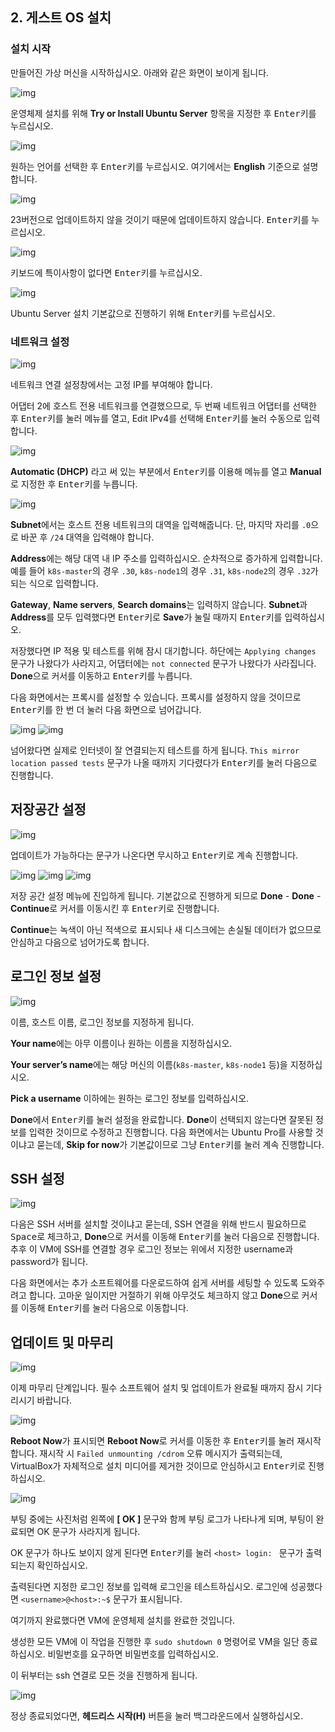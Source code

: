 ## 2. 게스트 OS 설치

### 설치 시작

만들어진 가상 머신을 시작하십시오. 아래와 같은 화면이 보이게 됩니다.

![img](/images/12.png)

운영체제 설치를 위해 **Try or Install Ubuntu Server** 항목을 지정한 후 <kbd>Enter</kbd>키를 누르십시오.

![img](/images/13.png)

원하는 언어를 선택한 후 <kbd>Enter</kbd>키를 누르십시오. 여기에서는 **English** 기준으로 설명합니다.

![img](/images/14.png)

23버전으로 업데이트하지 않을 것이기 때문에 업데이트하지 않습니다. <kbd>Enter</kbd>키를 누르십시오.

![img](/images/15.png)

키보드에 특이사항이 없다면 <kbd>Enter</kbd>키를 누르십시오.

![img](/images/16.png)

Ubuntu Server 설치 기본값으로 진행하기 위해 <kbd>Enter</kbd>키를 누르십시오.

### 네트워크 설정

![img](/images/17.png)

네트워크 연결 설정창에서는 고정 IP를 부여해야 합니다.

어댑터 2에 호스트 전용 네트워크를 연결했으므로, 두 번째 네트워크 어댑터를 선택한 후 <kbd>Enter</kbd>키를 눌러 메뉴를 열고, Edit IPv4를 선택해 <kbd>Enter</kbd>키를 눌러 수동으로 입력합니다.

![img](/images/18.png)

**Automatic (DHCP)** 라고 써 있는 부분에서 <kbd>Enter</kbd>키를 이용해 메뉴를 열고 **Manual**로 지정한 후 <kbd>Enter</kbd>키를 누릅니다.

![img](/images/19.png)

**Subnet**에서는 호스트 전용 네트워크의 대역을 입력해줍니다. 단, 마지막 자리를 `.0`으로 바꾼 후 `/24` 대역을 입력해야 합니다.

**Address**에는 해당 대역 내 IP 주소를 입력하십시오. 순차적으로 증가하게 입력합니다.
예를 들어 `k8s-master`의 경우 `.30`, `k8s-node1`의 경우 `.31`, `k8s-node2`의 경우 `.32`가 되는 식으로 입력합니다.

**Gateway**, **Name servers**, **Search domains**는 입력하지 않습니다.
**Subnet**과 **Address**를 모두 입력했다면 <kbd>Enter</kbd>키로 **Save**가 눌릴 때까지 <kbd>Enter</kbd>키를 입력하십시오.

저장했다면 IP 적용 및 테스트를 위해 잠시 대기합니다.
하단에는 `Applying changes` 문구가 나왔다가 사라지고, 어댑터에는 `not connected` 문구가 나왔다가 사라집니다. **Done**으로 커서를 이동하고 <kbd>Enter</kbd>키를 누릅니다.

다음 화면에서는 프록시를 설정할 수 있습니다. 프록시를 설정하지 않을 것이므로 <kbd>Enter</kbd>키를 한 번 더 눌러 다음 화면으로 넘어갑니다.

![img](/images/20.png)
![img](/images/21.png)

넘어왔다면 실제로 인터넷이 잘 연결되는지 테스트를 하게 됩니다.
`This mirror location passed tests` 문구가 나올 때까지 기다렸다가 <kbd>Enter</kbd>키를 눌러 다음으로 진행합니다.

## 저장공간 설정

![img](/images/22.png)

업데이트가 가능하다는 문구가 나온다면 무시하고 <kbd>Enter</kbd>키로 계속 진행합니다.

![img](/images/23.png)
![img](/images/24.png)
![img](/images/25.png)

저장 공간 설정 메뉴에 진입하게 됩니다. 기본값으로 진행하게 되므로 **Done** - **Done** - **Continue**로 커서를 이동시킨 후 <kbd>Enter</kbd>키로 진행합니다.

**Continue**는 녹색이 아닌 적색으로 표시되나 새 디스크에는 손실될 데이터가 없으므로 안심하고 다음으로 넘어가도록 합니다.

## 로그인 정보 설정

![img](/images/26.png)

이름, 호스트 이름, 로그인 정보를 지정하게 됩니다.

**Your name**에는 아무 이름이나 원하는 이름을 지정하십시오.

**Your server’s name**에는 해당 머신의 이름(`k8s-master`, `k8s-node1` 등)을 지정하십시오.

**Pick a username** 이하에는 원하는 로그인 정보를 입력하십시오.

**Done**에서 <kbd>Enter</kbd>키를 눌러 설정을 완료합니다. **Done**이 선택되지 않는다면 잘못된 정보를 입력한 것이므로 수정하고 진행합니다.
다음 화면에서는 Ubuntu Pro를 사용할 것이냐고 묻는데, **Skip for now**가 기본값이므로 그냥 <kbd>Enter</kbd>키를 눌러 계속 진행합니다.

## SSH 설정

![img](/images/27.png)

다음은 SSH 서버를 설치할 것이냐고 묻는데, SSH 연결을 위해 반드시 필요하므로 <kbd>Space</kbd>로 체크하고, **Done**으로 커서를 이동해 <kbd>Enter</kbd>키를 눌러 다음으로 진행합니다.
추후 이 VM에 SSH를 연결할 경우 로그인 정보는 위에서 지정한 username과 password가 됩니다.

다음 화면에서는 추가 소프트웨어를 다운로드하여 쉽게 서버를 세팅할 수 있도록 도와주려고 합니다.
고마운 일이지만 거절하기 위해 아무것도 체크하지 않고 **Done**으로 커서를 이동해 <kbd>Enter</kbd>키를 눌러 다음으로 이동합니다.

## 업데이트 및 마무리

![img](/images/28.png)

이제 마무리 단계입니다. 필수 소프트웨어 설치 및 업데이트가 완료될 때까지 잠시 기다리시기 바랍니다. 

![img](/images/29.png)

**Reboot Now**가 표시되면 **Reboot Now**로 커서를 이동한 후 <kbd>Enter</kbd>키를 눌러 재시작합니다.
재시작 시 `Failed unmounting /cdrom` 오류 메시지가 출력되는데, VirtualBox가 자체적으로 설치 미디어를 제거한 것이므로 안심하시고 <kbd>Enter</kbd>키로 진행하십시오.

![img](/images/30.png)

부팅 중에는 사진처럼 왼쪽에 **[ OK ]** 문구와 함께 부팅 로그가 나타나게 되며, 부팅이 완료되면 OK 문구가 사라지게 됩니다.

OK 문구가 하나도 보이지 않게 된다면 <kbd>Enter</kbd>키를 눌러 `<host> login: ` 문구가 출력되는지 확인하십시오.

출력된다면 지정한 로그인 정보를 입력해 로그인을 테스트하십시오.
로그인에 성공했다면 `<username>@<host>:~$` 문구가 표시됩니다.

여기까지 완료했다면 VM에 운영체제 설치를 완료한 것입니다.

생성한 모든 VM에 이 작업을 진행한 후 `sudo shutdown 0` 명령어로 VM을 일단 종료하십시오.
비밀번호를 요구하면 비밀번호를 입력하십시오.

이 뒤부터는 ssh 연결로 모든 것을 진행하게 됩니다.

![img](/images/31.png)

정상 종료되었다면, **헤드리스 시작(H)** 버튼을 눌러 백그라운드에서 실행하십시오.
